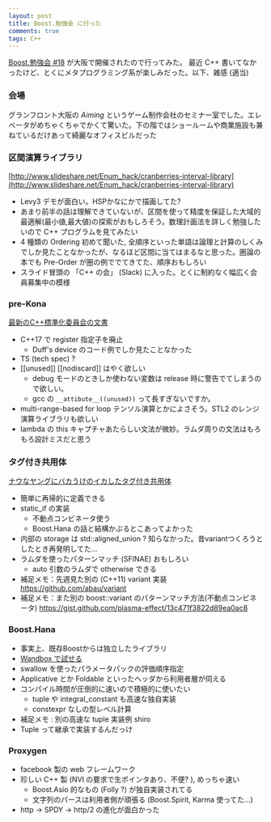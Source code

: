 ```yaml
---
layout: post
title: Boost.勉強会 に行った
comments: true
tags: C++
---
```



[Boost.勉強会 #18](http://boostjp.github.io/study_meeting/study18.html) が大阪で開催されたので行ってみた。
最近 C++ 書いてなかったけど、とくにメタプログラミング系が楽しみだった。以下、雑感 (適当)


### 会場

グランフロント大阪の *Aiming* というゲーム制作会社のセミナー室でした。エレベータがめちゃくちゃでかくて驚いた。下の階ではショールームや商業施設も兼ねているだけあって綺麗なオフィスビルだった

### 区間演算ライブラリ

[http://www.slideshare.net/Enum_hack/cranberries-interval-library](http://www.slideshare.net/Enum_hack/cranberries-interval-library)

+ Levy3 デモが面白い。HSPかなにかで描画してた?
+ あまり前半の話は理解できていないが、区間を使って精度を保証した大域的最適解(最小値,最大値)の探索がおもしろそう。数理計画法を詳しく勉強したいので C++ プログラムを見てみたい
+ 4 種類の Ordering 初めて聞いた, 全順序といった単語は論理と計算のしくみでしか見たことなかったが、なるほど区間に当てはまるなと思った。圏論の本でも Pre-Order が圏の例ででてきてた、順序おもしろい
+ スライド冒頭の 「C++ の会」 (Slack) に入った。とくに制約なく幅広く会員募集中の模様


### pre-Kona

[最新のC++標準化委員会の文書](http://ezoeryou.github.io/boost-benkyo-18/#/)

+ C++17 で register 指定子を廃止
  + Duff's device のコード例でしか見たことなかった
+ TS (tech spec) ?
+ [[unused]] [[nodiscard]] はやく欲しい
  + debug モードのときしか使わない変数は release 時に警告でてしまうので欲しい。
  + gcc の `__attibute__((unused))` って長すぎないですか。
+ multi-range-based for loop テンソル演算とかによさそう。STL2 のレンジ演算ライブラリも欲しい
+ lambda の this キャプチャあたらしい文法が微妙。ラムダ周りの文法はもろもろ設計ミスだと思う


### タグ付き共用体

[ナウなヤングにバカうけのイカしたタグ付き共用体](http://www.slideshare.net/digitalghost/ss-53762226)

+ 簡単に再帰的に定義できる
+ static_if の実装
  + 不動点コンビネータ使う
  + Boost.Hana の話と結構かぶるとこあってよかった
+ 内部の storage は std::aligned_union ?  知らなかった。昔variantつくろうとしたとき再発明してた...
+ ラムダを使ったパターンマッチ (SFINAE) おもしろい
  + auto 引数のラムダで otherwise できる
+ 補足メモ：先週見た別の (C++11) variant 実装 https://github.com/abau/variant
+ 補足メモ：また別の boost::variant のパターンマッチ方法(不動点コンビネータ) https://gist.github.com/plasma-effect/13c471f3822d89ea0ac8


### Boost.Hana

+ 事実上、既存Boostからは独立したライブラリ
+ [Wandbox で試せる](http://melpon.org/wandbox/permlink/MZqKhMF7tiaNZdJg)
+ swallow を使ったパラメータパックの評価順序指定
+ Applicative とか Foldable といったヘッダから利用者層が伺える
+ コンパイル時間が圧倒的に速いので積極的に使いたい
  + tuple や integral_constant も高速な独自実装
  + constexpr なしの型レベル計算
+ 補足メモ : 別の高速な tuple 実装例 shiro 
+ Tuple って継承で実装するんだっけ

### Proxygen

+ facebook 製の web フレームワーク
+ 珍しい C++ 製 (NVI の要求で生ポインタあり、不便? ), めっちゃ速い
  + Boost.Asio 的なもの (Folly ?) が独自実装されてる
  + 文字列のパースは利用者側が頑張る (Boost.Spirit, Karma 使ってた...)
+ http -> SPDY -> http/2 の進化が面白かった
